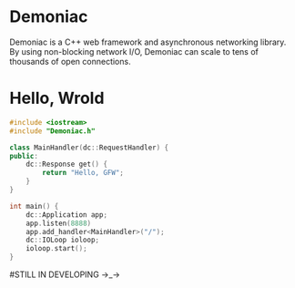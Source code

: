 # Demoniac

Demoniac is a C++ web framework and asynchronous networking library.
By using non-blocking network I/O,
Demoniac can scale to tens of thousands of open connections.

# Hello, Wrold

```c++
#include <iostream>
#include "Demoniac.h"

class MainHandler(dc::RequestHandler) {
public:
    dc::Response get() {
        return "Hello, GFW";
    }
}

int main() {
    dc::Application app;
    app.listen(8888)
    app.add_handler<MainHandler>("/");
    dc::IOLoop ioloop;
    ioloop.start();
}

```

#STILL IN DEVELOPING →_→